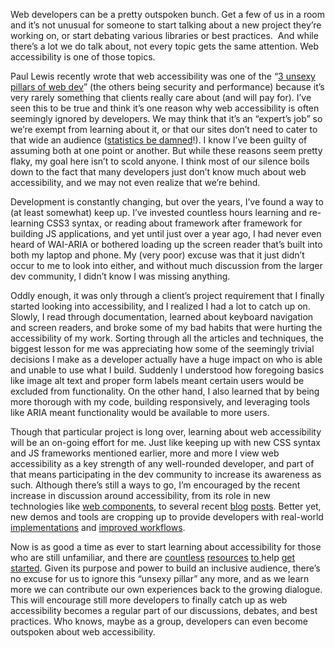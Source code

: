 

Web developers can be a pretty outspoken bunch. Get a few of us in a room and it’s not unusual for someone
to start talking about a new project they’re working on, or start debating various libraries or best
practices.  And while there’s a lot we do talk about, not every topic gets the same attention. Web
accessibility is one of those topics.

Paul Lewis recently wrote that web accessibility was one of the “[3 unsexy pillars of web
dev](http://aerotwist.com/blog/web-components-and-three-unsexy-pillars/)” (the others being security and
performance) because it’s very rarely something that clients really care about (and will pay for). I’ve
seen this to be true and think it’s one reason why web accessibility is often seemingly ignored by
developers. We may think that it’s an “expert’s job” so we’re exempt from learning about it, or that
our sites don’t need to cater to that wide an audience ([statistics be
damned](http://www.cdc.gov/nchs/data/series/sr_10/sr10_256.pdf)!). I know I’ve been guilty of assuming both
at one point or another. But while these reasons seem pretty flaky, my goal here isn’t to scold anyone. I
think most of our silence boils down to the fact that many developers just don’t know much about web
accessibility, and we may not even realize that we’re behind.

Development is constantly changing, but over the years, I’ve found a way to (at least somewhat) keep up.
I’ve invested countless hours learning and re-learning CSS3 syntax, or reading about framework after
framework for building JS applications, and yet until just over a year ago, I had never even heard of WAI-ARIA
or bothered loading up the screen reader that’s built into both my laptop and phone. My (very poor) excuse
was that it just didn’t occur to me to look into either, and without much discussion from the larger
dev community, I didn’t know I was missing anything.

Oddly enough, it was only through a client’s project requirement that I finally started looking into
accessibility, and I realized I had a lot to catch up on. Slowly, I read through documentation, learned about
keyboard navigation and screen readers, and broke some of my bad habits that were hurting the accessibility of
my work. Sorting through all the articles and techniques, the biggest lesson for me was appreciating how some
of the seemingly trivial decisions I make as a developer actually have a huge impact on who is able and unable
to use what I build. Suddenly I understood how foregoing basics like image alt text and proper form labels
meant certain users would be excluded from functionality. On the other hand, I also learned that by being more
thorough with my code, building responsively, and leveraging tools like ARIA meant functionality would be
available to more users.

Though that particular project is long over, learning about web accessibility will be an on-going effort for
me. Just like keeping up with new CSS syntax and JS frameworks mentioned earlier, more and more I view web
accessibility as a key strength of any well-rounded developer, and part of that means participating in the dev
community to increase its awareness as such. Although there’s still a ways to go, I’m encouraged by the
recent increase in discussion around accessibility, from its role in new technologies like [web
components](http://www.polymer-project.org/articles/accessible-web-components.html), to several recent
[blog](http://alistapart.com/article/designing-for-easy-interaction)
[posts](http://www.sitepoint.com/learning-to-focus/). Better yet, new demos and tools are cropping up to
provide developers with real-world [implementations](https://github.com/paypal/bootstrap-accessibility-plugin)
and [improved workflows](http://quailjs.org/).

Now is as good a time as ever to start learning about accessibility for those who are still unfamiliar, and
there are [countless](http://www.w3.org/standards/webdesign/accessibility)
[resources](http://webaim.org/intro/) [to ](http://www.w3.org/standards/webdesign/accessibility)help
[get](http://a11yproject.com/) [started](http://blog.paciellogroup.com/). Given its purpose and power to build
an inclusive audience, there’s no excuse for us to ignore this “unsexy pillar” any more, and as we learn
more we can contribute our own experiences back to the growing dialogue. This will encourage still more
developers to finally catch up as web accessibility becomes a regular part of our discussions, debates, and
best practices. Who knows, maybe as a group, developers can even become outspoken about web accessibility.